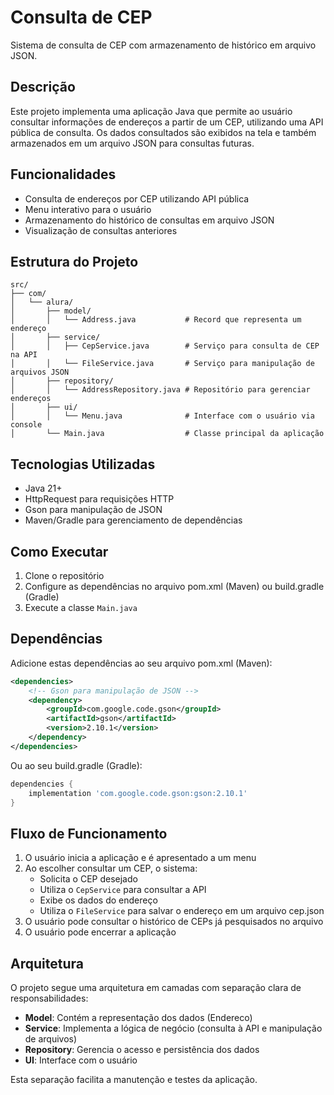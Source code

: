# Consulta de CEP

Sistema de consulta de CEP com armazenamento de histórico em arquivo JSON.

## Descrição

Este projeto implementa uma aplicação Java que permite ao usuário consultar informações de endereços a partir de um CEP, utilizando uma API pública de consulta. Os dados consultados são exibidos na tela e também armazenados em um arquivo JSON para consultas futuras.

## Funcionalidades

- Consulta de endereços por CEP utilizando API pública
- Menu interativo para o usuário
- Armazenamento do histórico de consultas em arquivo JSON
- Visualização de consultas anteriores

## Estrutura do Projeto

```
src/
├── com/
│   └── alura/
│       ├── model/
│       │   └── Address.java           # Record que representa um endereço
│       ├── service/
│       │   ├── CepService.java        # Serviço para consulta de CEP na API
│       │   └── FileService.java       # Serviço para manipulação de arquivos JSON
│       ├── repository/
│       │   └── AddressRepository.java # Repositório para gerenciar endereços
│       ├── ui/
│       │   └── Menu.java              # Interface com o usuário via console
│       └── Main.java                  # Classe principal da aplicação
```

## Tecnologias Utilizadas

- Java 21+
- HttpRequest para requisições HTTP
- Gson para manipulação de JSON
- Maven/Gradle para gerenciamento de dependências

## Como Executar

1. Clone o repositório
2. Configure as dependências no arquivo pom.xml (Maven) ou build.gradle (Gradle)
3. Execute a classe `Main.java`

## Dependências

Adicione estas dependências ao seu arquivo pom.xml (Maven):

```xml
<dependencies>
    <!-- Gson para manipulação de JSON -->
    <dependency>
        <groupId>com.google.code.gson</groupId>
        <artifactId>gson</artifactId>
        <version>2.10.1</version>
    </dependency>
</dependencies>
```

Ou ao seu build.gradle (Gradle):

```gradle
dependencies {
    implementation 'com.google.code.gson:gson:2.10.1'
}
```

## Fluxo de Funcionamento

1. O usuário inicia a aplicação e é apresentado a um menu
2. Ao escolher consultar um CEP, o sistema:
   - Solicita o CEP desejado
   - Utiliza o `CepService` para consultar a API
   - Exibe os dados do endereço
   - Utiliza o `FileService` para salvar o endereço em um arquivo cep.json
3. O usuário pode consultar o histórico de CEPs já pesquisados no arquivo
4. O usuário pode encerrar a aplicação

## Arquitetura

O projeto segue uma arquitetura em camadas com separação clara de responsabilidades:

- **Model**: Contém a representação dos dados (Endereco)
- **Service**: Implementa a lógica de negócio (consulta à API e manipulação de arquivos)
- **Repository**: Gerencia o acesso e persistência dos dados
- **UI**: Interface com o usuário

Esta separação facilita a manutenção e testes da aplicação.
